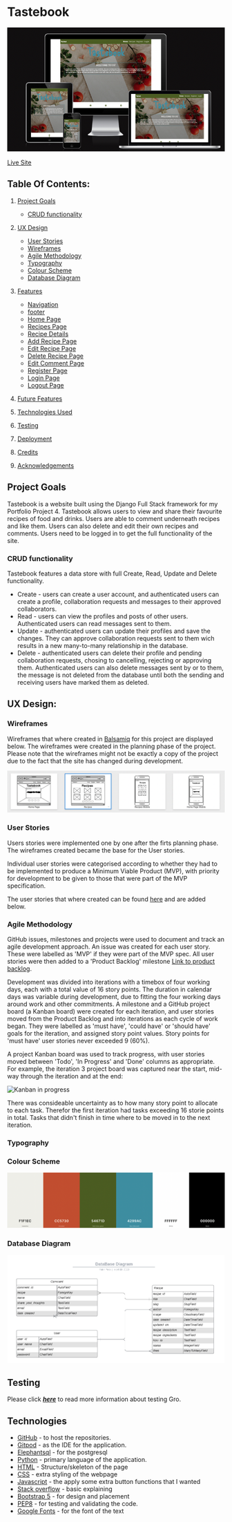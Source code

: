 # Tastebook

![Am i responsive image](readme-docs/images/responsive.png)

[Live Site](https://8000-malinpalo-tastebook-w4zdo3wqn0p.ws-eu94.gitpod.io/) 

## Table Of Contents:
1. [Project Goals](#project-goals)
    * [CRUD functionality](#crud-functionality)
2. [UX Design](#ux-design)
    * [User Stories](#user-stories)
    * [Wireframes](#wireframes)
    * [Agile Methodology](#agile-methodology)
    * [Typography](#typography)
    * [Colour Scheme](#colour-scheme)
    * [Database Diagram](#database-diagram)    
3. [Features](#features)
    * [Navigation](#Navigation-bar)
    * [footer](#footer)
    * [Home Page](#home-page)
    * [Recipes Page](#recipes-page)
    * [Recipe Details](#recipe-details)
    * [Add Recipe Page](#add-recipe-page)
    * [Edit Recipe Page](#edit-recipe-page)
    * [Delete Recipe Page](#delete-recipe)
    * [Edit Comment Page](#edit-comment-page)
    * [Register Page](#register-page)
    * [Login Page](#login-page)
    * [Logout Page](#logout-page)

4. [Future Features](#future-features)
5. [Technologies Used](#technologies-used)
6. [Testing](#testing)
7. [Deployment](#deployment)
8. [Credits](#credits)
9. [Acknowledgements](#acknowledgements)

## Project Goals
Tastebook is a website built using the Django Full Stack framework for my Portfolio Project 4. Tastebook allows users to view and share their favourite recipes of food and drinks. Users are able to comment underneath recipes and like them. Users can also delete and edit their own recipes and comments. Users need to be logged in to get the full functionality of the site.

### CRUD functionality

Tastebook features a data store with full Create, Read, Update and Delete functionality.

- Create - users can create a user account, and authenticated users can create a profile, collaboration requests and messages to their approved collaborators.
- Read - users can view the profiles and posts of other users. Authenticated users can read messages sent to them.
- Update - authenticated users can update their profiles and save the changes. They can approve collaboration requests sent to them wich results in a new many-to-many relationship in the database.
- Delete - authenticated users can delete their profile and pending collaboration requests, chosing to cancelling, rejecting or approving them. Authenticated users can also delete messages sent by or to them, the message is not deleted from the database until both the sending and receiving users have marked them as deleted.

## UX Design:

### Wireframes
Wireframes that where created in [Balsamiq](https://balsamiq.com/) for this project are displayed below. The wireframes were  created in the planning phase of the project. Please note that the wireframes might not be exactly a copy of the project due to the fact that the site has changed during development.

![Wireframes](readme-docs/images/wireframes.png)

### User Stories
Users stories were implemented one by one after the firts planning phase. The wireframes created became the base for the User stories. 

Individual user stories were categorised according to whether they had to be implemented to produce a Minimum Viable Product (MVP), with priority for development to be given to those that were part of the MVP specification. 

The user stories that where created can be found [here](https://github.com/users/malinpalo/projects/9) and are added below.

### Agile Methodology
GitHub issues, milestones and projects were used to document and track an agile development approach.
An issue was created for each user story. These were labelled as 'MVP' if they were part of the MVP spec. All user stories were then added to a 'Product Backlog' milestone  [Link to product backlog]().

Development was divided into iterations with a timebox of four working days, each with a total value of 16 story points. The duration in calendar days was variable during development, due to fitting the four working days around work and other commitments. A milestone and a GitHub project board (a Kanban board) were created for each iteration, and user stories moved from the Product Backlog and into iterations as each cycle of work began. They were labelled as 'must have', 'could have' or 'should have' goals for the iteration, and assigned story point values. Story points for 'must have' user stories never exceeded 9 (60%).

A project Kanban board was used to track progress, with user stories moved between 'Todo', 'In Progress' and 'Done' columns as appropriate. For example, the iteration 3 project board was captured near the start, mid-way through the iteration and at the end:

![Kanban in progress]()

There was consideable uncertainty as to how many story point to allocate to each task. Therefor the first iteration had tasks exceeding 16 storie points in total. Tasks that didn't finish in time where to be moved in to the next iteration.

### Typography

### Colour Scheme

![Colour](readme-docs/images/colours.png)

### Database Diagram

![ERD](readme-docs/images/diagram.png)

## Testing

Please click [**_here_**](TESTING.md) to read more information about testing Gro.

## Technologies 

* [GitHub](https://github.com/) - to host the repositories.
* [Gitpod](https://www.gitpod.io/) - as the IDE for the application.
* [Elephantsql](https://www.elephantsql.com/) - for the postgresql
* [Python](https://docs.python.org/3/contents.html) - primary language of the application.
* [HTML](https://www.w3schools.com/html/) - Structure/skeleton of the page
* [CSS](https://www.w3schools.com/css/) - extra styling of the webpage
* [Javascript](https://www.w3schools.com/js/) - the apply some extra button functions that I wanted
* [Stack overflow](https://stackoverflow.com/) - basic explaining 
* [Bootstrap 5](https://www.w3schools.com/bootstrap5/bootstrap_get_started.php) - for design and placement
* [PEP8](http://pep8online.com/) - for testing and validating the code.
* [Google Fonts](https://fonts.google.com/about) - for the font of the text